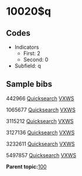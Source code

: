 # 10020$q

## Codes

-   Indicators
    -   First: 2
    -   Second: 0
-   Subfield: q

## Sample bibs

442966 [Quicksearch](https://search.library.yale.edu/catalog/442966) [VXWS](http://prodorbis.library.yale.edu:7014/vxws/GetHoldingsService?bibId=442966)

1065677 [Quicksearch](https://search.library.yale.edu/catalog/1065677) [VXWS](http://prodorbis.library.yale.edu:7014/vxws/GetHoldingsService?bibId=1065677)

3115212 [Quicksearch](https://search.library.yale.edu/catalog/3115212) [VXWS](http://prodorbis.library.yale.edu:7014/vxws/GetHoldingsService?bibId=3115212)

3127136 [Quicksearch](https://search.library.yale.edu/catalog/3127136) [VXWS](http://prodorbis.library.yale.edu:7014/vxws/GetHoldingsService?bibId=3127136)

3232611 [Quicksearch](https://search.library.yale.edu/catalog/3232611) [VXWS](http://prodorbis.library.yale.edu:7014/vxws/GetHoldingsService?bibId=3232611)

5497857 [Quicksearch](https://search.library.yale.edu/catalog/5497857) [VXWS](http://prodorbis.library.yale.edu:7014/vxws/GetHoldingsService?bibId=5497857)

**Parent topic:**[100](../../tags/100/100.md)

